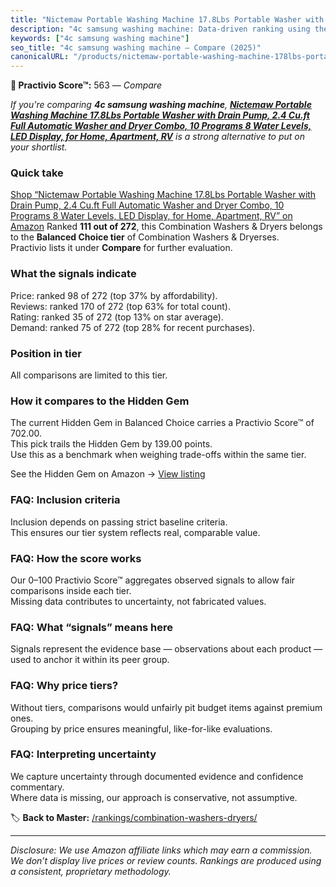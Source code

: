 ```yaml
---
title: "Nictemaw Portable Washing Machine 17.8Lbs Portable Washer with Drain Pump, 2.4 Cu.ft Full Automatic Washer and Dryer Combo, 10 Programs 8 Water Levels, LED Display, for Home, Apartment, RV"
description: "4c samsung washing machine: Data-driven ranking using the Practivio Score™. Positioned by quality, value, demand, findability, momentum."
keywords: ["4c samsung washing machine"]
seo_title: "4c samsung washing machine — Compare (2025)"
canonicalURL: "/products/nictemaw-portable-washing-machine-178lbs-portable-washer-with-drain-pump-24-cuft-full-automatic-washer-and-dryer-combo-10-programs-8-water-levels-led-display-for-home-apartment-rv-B0DXPKJGKZ/"
---
```


**🛒 Practivio Score™:** 563 — _Compare_


*If you're comparing **4c samsung washing machine**, **[Nictemaw Portable Washing Machine 17.8Lbs Portable Washer with Drain Pump, 2.4 Cu.ft Full Automatic Washer and Dryer Combo, 10 Programs 8 Water Levels, LED Display, for Home, Apartment, RV](https://www.amazon.com/dp/B0DXPKJGKZ?tag=practivio-20)** is a strong alternative to put on your shortlist.*
### Quick take
[Shop “Nictemaw Portable Washing Machine 17.8Lbs Portable Washer with Drain Pump, 2.4 Cu.ft Full Automatic Washer and Dryer Combo, 10 Programs 8 Water Levels, LED Display, for Home, Apartment, RV” on Amazon](https://www.amazon.com/dp/B0DXPKJGKZ?tag=practivio-20)
Ranked **111 out of 272**, this Combination Washers & Dryers belongs to the **Balanced Choice tier** of Combination Washers & Dryerses.  
Practivio lists it under **Compare** for further evaluation.

### What the signals indicate
Price: ranked 98 of 272 (top 37% by affordability).  
Reviews: ranked 170 of 272 (top 63% for total count).  
Rating: ranked 35 of 272 (top 13% on star average).  
Demand: ranked 75 of 272 (top 28% for recent purchases).

### Position in tier
All comparisons are limited to this tier.

### How it compares to the Hidden Gem
The current Hidden Gem in Balanced Choice carries a Practivio Score™ of 702.00.  
This pick trails the Hidden Gem by 139.00 points.  
Use this as a benchmark when weighing trade-offs within the same tier.  

See the Hidden Gem on Amazon → [View listing](https://www.amazon.com/dp/B0D4282T95?tag=practivio-20)

### FAQ: Inclusion criteria
Inclusion depends on passing strict baseline criteria.  
This ensures our tier system reflects real, comparable value.

### FAQ: How the score works
Our 0–100 Practivio Score™ aggregates observed signals to allow fair comparisons inside each tier.  
Missing data contributes to uncertainty, not fabricated values.

### FAQ: What “signals” means here
Signals represent the evidence base — observations about each product — used to anchor it within its peer group.

### FAQ: Why price tiers?
Without tiers, comparisons would unfairly pit budget items against premium ones.  
Grouping by price ensures meaningful, like-for-like evaluations.

### FAQ: Interpreting uncertainty
We capture uncertainty through documented evidence and confidence commentary.  
Where data is missing, our approach is conservative, not assumptive.

<!-- Missing template for Compare/CompareWithinPriceClass -->


🏷️ **Back to Master:** [/rankings/combination-washers-dryers/](/rankings/combination-washers-dryers/)

---
_Disclosure: We use Amazon affiliate links which may earn a commission. We don’t display live prices or review counts. Rankings are produced using a consistent, proprietary methodology._
